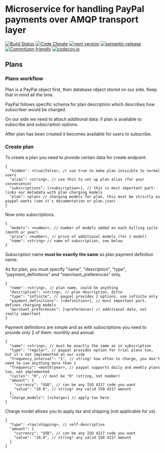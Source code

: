 # Microservice for handling PayPal payments over AMQP transport layer

[![Build Status](https://semaphoreci.com/api/v1/projects/e8369db0-086d-4cb5-9407-4b86f1f0690c/659498/shields_badge.svg)](https://semaphoreci.com/makeomatic/ms-payments)
[![Code Climate](https://codeclimate.com/github/makeomatic/ms-payments/badges/gpa.svg)](https://codeclimate.com/github/makeomatic/ms-payments)
[![npm version](https://badge.fury.io/js/ms-payments.svg)](https://badge.fury.io/js/ms-payments)
[![semantic-release](https://img.shields.io/badge/%20%20%F0%9F%93%A6%F0%9F%9A%80-semantic--release-e10079.svg?style=flat-square)](https://github.com/semantic-release/semantic-release)
[![Commitizen friendly](https://img.shields.io/badge/commitizen-friendly-brightgreen.svg)](http://commitizen.github.io/cz-cli/)
[![codecov.io](https://codecov.io/github/makeomatic/ms-payments/coverage.svg?branch=master)](https://codecov.io/github/makeomatic/ms-payments?branch=master)

## Plans

### Plans workflow

Plan is a PayPal object first, then database object stored on our side. Keep that in mind all the time.

PayPal follows specific schema for plan description which describes how subscriber would be charged.

On our side we need to attach additional data: if plan is available to subscribe and subscription options.

After plan has been created it becomes available for users to subscribe.

### Create plan

To create a plan you need to provide certain data for create endpoint.

```
{
  "hidden": <true|false>, // use true to make plan invisible to normal users
  "alias": <string>, // use this to set up plan alias (for your convenience)
  "subscriptions": [<subscription>], // this is most important part: links our metadata with plan charging models
  "plan": <plan> // charging models for plan, this must be strictly as paypal wants (see it's documentation or plan.json)
}
```

Now onto subscriptions.

```
{
  "models": <number>, // number of models added on each billing cycle (month or year)
  "price": <number>, // price of additional models (for 1 model)
  "name": <string> // name of subscription, see below
}
```

Subscription name **must be exactly the same** as plan payment definition name.

As for plan, you must specify "name", "description", "type", "payment_definitions" and "merchant_preferences" only.

```
{
  "name": <string>, // plan name, could be anything
  "description": <string>, // plan description, ditto
  "type": "infinite", // paypal provides 2 options, use infinite only
  "payment_definitions": [<definition>], // most important part, defines charging models
  "merchant_preferences": [<preference>] // additional data, not really important
}
```

Payment definitions are simple and as with subscriptions you need to provide only 2 of them: monthly and annual.

```
{
  "name": <string>, // must be exactly the same as in subscription
  "type": "regular", // paypal provides option for trial plans too, but it's not implemented on our side
  "frequency_interval": "1", // string! how often to charge, you don't need to use anything more than 1
  "frequency": <month|year>, // paypal supports daily and weekly plans too, not implemented
  "cycles": "0", // must be "0" (string, not number)
  "amount": {
    "currency": "USD", // can be any ISO 4217 code you want
    "value": "10.0", // string! any valid ISO 4217 amount
  },
  "charge_models": [<charge>] // apply tax here
}
```

Charge model allows you to apply tax and shipping (not applicable for us).

```
{
  "type": <tax|shipping>, // self-descriptive
  "amount": {
    "currency": "USD", // can be any ISO 4217 code you want
    "value": "10.0", // string! any valid ISO 4217 amount
  }
}
```
